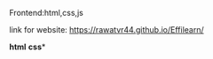 Frontend:html,css,js

link for website:
 https://rawatvr44.github.io/Effilearn/

****html****
****css*****
